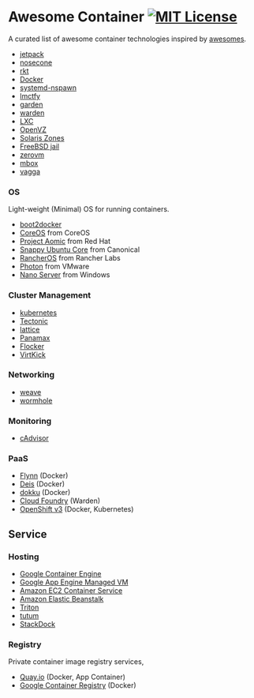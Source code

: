 # Awesome Container [![MIT License](http://img.shields.io/badge/license-MIT-blue.svg?style=flat-square)][license]

[license]: https://github.com/tcnksm/awesome-container/blob/master/LICENSE

A curated list of awesome container technologies inspired by [awesomes](https://github.com/sindresorhus/awesome).

- [jetpack](https://github.com/3ofcoins/jetpack)
- [nosecone](https://github.com/cdaylward/nosecone)
- [rkt](https://github.com/coreos/rkt) 
- [Docker](https://www.docker.com/) 
- [systemd-nspawn](http://fedoraproject.org/wiki/Features/SystemdLightweightContainers)
- [lmctfy](https://github.com/google/lmctfy)
- [garden](https://github.com/cloudfoundry-incubator/garden)
- [warden](https://github.com/cloudfoundry/warden)
- [LXC](https://linuxcontainers.org/)
- [OpenVZ](https://openvz.org/Main_Page)
- [Solaris Zones](http://docs.oracle.com/cd/E26502_01/html/E29024/toc.html)
- [FreeBSD jail](http://www.freebsd.org/cgi/man.cgi?query=jail&format=html)
- [zerovm](https://github.com/zerovm/zerovm)
- [mbox](https://github.com/tsgates/mbox)
- [vagga](https://github.com/tailhook/vagga)


### OS 

Light-weight (Minimal) OS for running containers.

- [boot2docker](http://boot2docker.io/) 
- [CoreOS](https://coreos.com/) from CoreOS
- [Project Aomic](http://www.projectatomic.io/) from Red Hat
- [Snappy Ubuntu Core](http://www.ubuntu.com/cloud/tools/snappy) from Canonical
- [RancherOS](http://rancher.com/rancher-os/) from Rancher Labs
- [Photon](https://vmware.github.io/photon/) from VMware
- [Nano Server]([http://blogs.technet.com/b/windowsserver/archive/2015/04/08/microsoft-announces-nano-server-for-modern-apps-and-cloud.aspx) from Windows

### Cluster Management

- [kubernetes](http://kubernetes.io/)
- [Tectonic](https://tectonic.com/)
- [lattice](http://lattice.cf/index.html)
- [Panamax](http://panamax.io/)
- [Flocker](https://github.com/ClusterHQ/flocker)
- [VirtKick](https://github.com/virtkick/virtkick)

### Networking

- [weave](http://weave.works/)
- [wormhole](https://github.com/vishvananda/wormhole)

### Monitoring

- [cAdvisor](https://github.com/google/cadvisor)

### PaaS 

- [Flynn](https://flynn.io/) (Docker)
- [Deis](http://deis.io/) (Docker)
- [dokku](https://github.com/progrium/dokku) (Docker)
- [Cloud Foundry](http://cloudfoundry.org/index.html) (Warden)
- [OpenShift v3](https://github.com/openshift/origin) (Docker, Kubernetes)

## Service

### Hosting

- [Google Container Engine](https://cloud.google.com/container-engine/)
- [Google App Engine Managed VM](https://cloud.google.com/appengine/docs/managed-vms/)
- [Amazon EC2 Container Service](http://aws.amazon.com/ecs/)
- [Amazon Elastic Beanstalk](http://docs.aws.amazon.com/elasticbeanstalk/latest/dg/create_deploy_docker.html)
- [Triton](https://www.joyent.com/)
- [tutum](https://www.tutum.co/)
- [StackDock](https://stackdock.com/)

### Registry

Private container image registry services, 

- [Quay.io](https://quay.io/) (Docker, App Container)
- [Google Container Registry](https://cloud.google.com/tools/container-registry/) (Docker)
